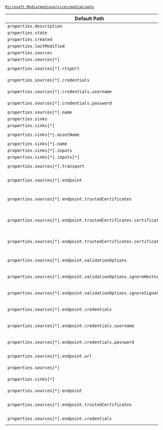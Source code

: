 [`Microsoft.Media/mediaservices/mediaGraphs`](https://docs.microsoft.com/en-us/azure/templates/microsoft.media/mediaservices/mediagraphs)

| Default Path | Alias |
|---|---|
| `properties.description` | `Microsoft.Media/mediaServices/mediaGraphs/description` |
| `properties.state` | `Microsoft.Media/mediaServices/mediaGraphs/state` |
| `properties.created` | `Microsoft.Media/mediaServices/mediaGraphs/created` |
| `properties.lastModified` | `Microsoft.Media/mediaServices/mediaGraphs/lastModified` |
| `properties.sources` | `Microsoft.Media/mediaServices/mediaGraphs/sources` |
| `properties.sources[*]` | `Microsoft.Media/mediaServices/mediaGraphs/sources[*]` |
| `properties.sources[*].rtspUrl` | `Microsoft.Media/mediaServices/mediaGraphs/sources[*].#Microsoft-Media-MediaGraphRtspSource.rtspUrl` |
| `properties.sources[*].credentials` | `Microsoft.Media/mediaServices/mediaGraphs/sources[*].#Microsoft-Media-MediaGraphRtspSource.credentials` |
| `properties.sources[*].credentials.username` | `Microsoft.Media/mediaServices/mediaGraphs/sources[*].#Microsoft-Media-MediaGraphRtspSource.credentials.username` |
| `properties.sources[*].credentials.password` | `Microsoft.Media/mediaServices/mediaGraphs/sources[*].#Microsoft-Media-MediaGraphRtspSource.credentials.password` |
| `properties.sources[*].name` | `Microsoft.Media/mediaServices/mediaGraphs/sources[*].name` |
| `properties.sinks` | `Microsoft.Media/mediaServices/mediaGraphs/sinks` |
| `properties.sinks[*]` | `Microsoft.Media/mediaServices/mediaGraphs/sinks[*]` |
| `properties.sinks[*].assetName` | `Microsoft.Media/mediaServices/mediaGraphs/sinks[*].#Microsoft-Media-MediaGraphAssetSink.assetName` |
| `properties.sinks[*].name` | `Microsoft.Media/mediaServices/mediaGraphs/sinks[*].name` |
| `properties.sinks[*].inputs` | `Microsoft.Media/mediaServices/mediaGraphs/sinks[*].inputs` |
| `properties.sinks[*].inputs[*]` | `Microsoft.Media/mediaServices/mediaGraphs/sinks[*].inputs[*]` |
| `properties.sources[*].transport` | `Microsoft.Media/mediaServices/mediaGraphs/sources[*].#Microsoft-Media-MediaGraphRtspSource.transport` |
| `properties.sources[*].endpoint` | `Microsoft.Media/mediaServices/mediaGraphs/sources[*].#Microsoft-Media-MediaGraphRtspSource.endpoint.#Microsoft-Media-MediaGraphTlsEndpoint` |
| `properties.sources[*].endpoint.trustedCertificates` | `Microsoft.Media/mediaServices/mediaGraphs/sources[*].#Microsoft-Media-MediaGraphRtspSource.endpoint.#Microsoft-Media-MediaGraphTlsEndpoint.trustedCertificates.#Microsoft-Media-MediaGraphPemCertificateList` |
| `properties.sources[*].endpoint.trustedCertificates.certificates` | `Microsoft.Media/mediaServices/mediaGraphs/sources[*].#Microsoft-Media-MediaGraphRtspSource.endpoint.#Microsoft-Media-MediaGraphTlsEndpoint.trustedCertificates.#Microsoft-Media-MediaGraphPemCertificateList.certificates` |
| `properties.sources[*].endpoint.trustedCertificates.certificates[*]` | `Microsoft.Media/mediaServices/mediaGraphs/sources[*].#Microsoft-Media-MediaGraphRtspSource.endpoint.#Microsoft-Media-MediaGraphTlsEndpoint.trustedCertificates.#Microsoft-Media-MediaGraphPemCertificateList.certificates[*]` |
| `properties.sources[*].endpoint.validationOptions` | `Microsoft.Media/mediaServices/mediaGraphs/sources[*].#Microsoft-Media-MediaGraphRtspSource.endpoint.#Microsoft-Media-MediaGraphTlsEndpoint.validationOptions` |
| `properties.sources[*].endpoint.validationOptions.ignoreHostname` | `Microsoft.Media/mediaServices/mediaGraphs/sources[*].#Microsoft-Media-MediaGraphRtspSource.endpoint.#Microsoft-Media-MediaGraphTlsEndpoint.validationOptions.ignoreHostname` |
| `properties.sources[*].endpoint.validationOptions.ignoreSignature` | `Microsoft.Media/mediaServices/mediaGraphs/sources[*].#Microsoft-Media-MediaGraphRtspSource.endpoint.#Microsoft-Media-MediaGraphTlsEndpoint.validationOptions.ignoreSignature` |
| `properties.sources[*].endpoint.credentials` | `Microsoft.Media/mediaServices/mediaGraphs/sources[*].#Microsoft-Media-MediaGraphRtspSource.endpoint.credentials.#Microsoft-Media-MediaGraphUsernamePasswordCredentials` |
| `properties.sources[*].endpoint.credentials.username` | `Microsoft.Media/mediaServices/mediaGraphs/sources[*].#Microsoft-Media-MediaGraphRtspSource.endpoint.credentials.#Microsoft-Media-MediaGraphUsernamePasswordCredentials.username` |
| `properties.sources[*].endpoint.credentials.password` | `Microsoft.Media/mediaServices/mediaGraphs/sources[*].#Microsoft-Media-MediaGraphRtspSource.endpoint.credentials.#Microsoft-Media-MediaGraphUsernamePasswordCredentials.password` |
| `properties.sources[*].endpoint.url` | `Microsoft.Media/mediaServices/mediaGraphs/sources[*].#Microsoft-Media-MediaGraphRtspSource.endpoint.url` |
| `properties.sources[*]` | `Microsoft.Media/mediaServices/mediaGraphs/sources[*].#Microsoft-Media-MediaGraphRtspSource` |
| `properties.sinks[*]` | `Microsoft.Media/mediaServices/mediaGraphs/sinks[*].#Microsoft-Media-MediaGraphAssetSink` |
| `properties.sources[*].endpoint` | `Microsoft.Media/mediaServices/mediaGraphs/sources[*].#Microsoft-Media-MediaGraphRtspSource.endpoint` |
| `properties.sources[*].endpoint.trustedCertificates` | `Microsoft.Media/mediaServices/mediaGraphs/sources[*].#Microsoft-Media-MediaGraphRtspSource.endpoint.#Microsoft-Media-MediaGraphTlsEndpoint.trustedCertificates` |
| `properties.sources[*].endpoint.credentials` | `Microsoft.Media/mediaServices/mediaGraphs/sources[*].#Microsoft-Media-MediaGraphRtspSource.endpoint.credentials` |

